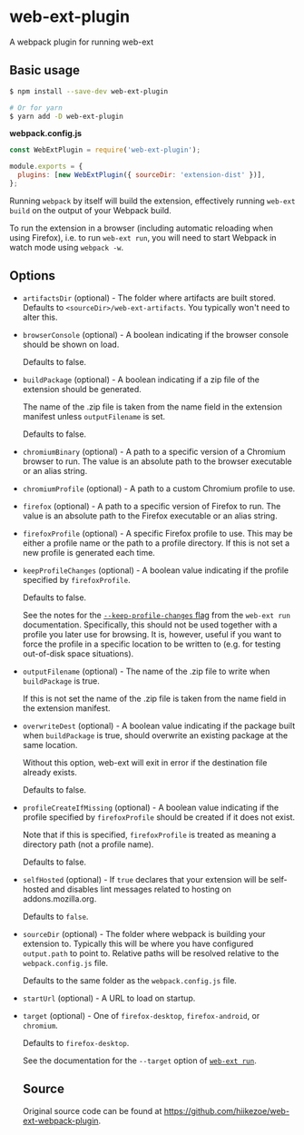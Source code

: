 # web-ext-plugin

A webpack plugin for running web-ext

## Basic usage

```bash
$ npm install --save-dev web-ext-plugin

# Or for yarn
$ yarn add -D web-ext-plugin
```

**webpack.config.js**

```js
const WebExtPlugin = require('web-ext-plugin');

module.exports = {
  plugins: [new WebExtPlugin({ sourceDir: 'extension-dist' })],
};
```

Running `webpack` by itself will build the extension, effectively running
`web-ext build` on the output of your Webpack build.

To run the extension in a browser (including automatic reloading when using
Firefox), i.e. to run `web-ext run`, you will need to start Webpack in watch
mode using `webpack -w`.

## Options

- `artifactsDir` (optional) - The folder where artifacts are built stored.
  Defaults to `<sourceDir>/web-ext-artifacts`.
  You typically won't need to alter this.

- `browserConsole` (optional) - A boolean indicating if the browser console
  should be shown on load.

  Defaults to false.

- `buildPackage` (optional) - A boolean indicating if a zip file of the
  extension should be generated.

  The name of the .zip file is taken from the name field in the extension manifest unless `outputFilename` is set.

  Defaults to false.

- `chromiumBinary` (optional) - A path to a specific version of a Chromium
  browser to run. The value is an absolute path to the browser executable or an
  alias string.

- `chromiumProfile` (optional) - A path to a custom Chromium profile to use.

- `firefox` (optional) - A path to a specific version of Firefox to run.
  The value is an absolute path to the Firefox executable or an alias string.

- `firefoxProfile` (optional) - A specific Firefox profile to use.
  This may be either a profile name or the path to a profile directory.
  If this is not set a new profile is generated each time.
- `keepProfileChanges` (optional) - A boolean value indicating if the profile
  specified by `firefoxProfile`.

  Defaults to false.

  See the notes for the [`--keep-profile-changes` flag](https://extensionworkshop.com/documentation/develop/web-ext-command-reference/#web-ext-run) from the `web-ext run` documentation.
  Specifically, this should not be used together with a profile you later use for browsing.
  It is, however, useful if you want to force the profile in a specific location to be written to (e.g. for testing out-of-disk space situations).

- `outputFilename` (optional) - The name of the .zip file to write when
  `buildPackage` is true.

  If this is not set the name of the .zip file is taken from the name field in
  the extension manifest.

- `overwriteDest` (optional) - A boolean value indicating if the package built
  when `buildPackage` is true, should overwrite an existing package at the same
  location.

  Without this option, web-ext will exit in error if the destination file already exists.

  Defaults to false.

- `profileCreateIfMissing` (optional) - A boolean value indicating if the
  profile specified by `firefoxProfile` should be created if it does not
  exist.

  Note that if this is specified, `firefoxProfile` is treated as meaning a directory path (not a profile name).

  Defaults to false.

- `selfHosted` (optional) - If `true` declares that your extension will be
  self-hosted and disables lint messages related to hosting on
  addons.mozilla.org.

  Defaults to `false`.

- `sourceDir` (optional) - The folder where webpack is building your extension
  to.
  Typically this will be where you have configured `output.path` to point to.
  Relative paths will be resolved relative to the `webpack.config.js` file.

  Defaults to the same folder as the `webpack.config.js` file.

- `startUrl` (optional) - A URL to load on startup.

- `target` (optional) - One of `firefox-desktop`, `firefox-android`, or `chromium`.

  Defaults to `firefox-desktop`.

  See the documentation for the `--target` option of [`web-ext run`](https://extensionworkshop.com/documentation/develop/web-ext-command-reference/#web-ext-run).
  
  ## Source
  
  Original source code can be found at https://github.com/hiikezoe/web-ext-webpack-plugin.
